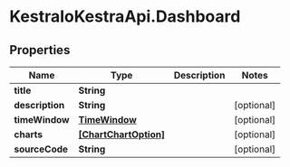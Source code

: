 # KestraIoKestraApi.Dashboard

## Properties

Name | Type | Description | Notes
------------ | ------------- | ------------- | -------------
**title** | **String** |  | 
**description** | **String** |  | [optional] 
**timeWindow** | [**TimeWindow**](TimeWindow.md) |  | [optional] 
**charts** | [**[ChartChartOption]**](ChartChartOption.md) |  | [optional] 
**sourceCode** | **String** |  | [optional] 


